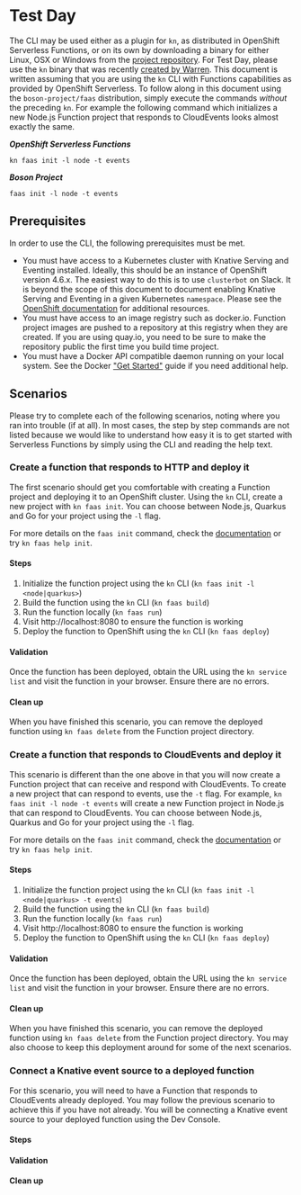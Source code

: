 # Test Day

The CLI may be used either as a plugin for `kn`, as distributed in OpenShift
Serverless Functions, or on its own by downloading a binary for either Linux,
OSX or Windows from the
[project repository](https://github.com/boson-project/faas/releases/). For Test
Day, please use the `kn` binary that was recently
[created by Warren](http://download.eng.bos.redhat.com/staging-cds/developer/openshift-serverless-clients/0.17.2-1/signed/).
This document is written assuming that you are using the `kn` CLI with Functions
capabilities as provided by OpenShift Serverless. To follow along in this
document using the `boson-project/faas` distribution, simply execute the
commands _without_ the preceding `kn`. For example the following command which
initializes a new Node.js Function project that responds to CloudEvents looks
almost exactly the same.

***OpenShift Serverless Functions***
```
kn faas init -l node -t events
```

***Boson Project***
```
faas init -l node -t events
```

## Prerequisites

In order to use the CLI, the following prerequisites must be met.

* You must have access to a Kubernetes cluster with Knative Serving and Eventing
  installed. Ideally, this should be an instance of OpenShift version 4.6.x. The
  easiest way to do this is to use `clusterbot` on Slack. It is beyond the scope
  of this document to document enabling Knative Serving and Eventing in a given
  Kubernetes `namespace`. Please see the
  [OpenShift documentation](https://srvke-486--ocpdocs.netlify.app/openshift-enterprise/latest/serverless/installing_serverless/installing-openshift-serverless.html)
  for additional resources.
* You must have access to an image registry such as docker.io. Function project
  images are pushed to a repository at this registry when they are created. If
  you are using quay.io, you need to be sure to make the repository public the
  first time you build time project.
* You must have a Docker API compatible daemon running on your local system. See
  the Docker ["Get Started"](https://www.docker.com/get-started) guide if you
  need additional help.

## Scenarios

Please try to complete each of the following scenarios, noting where you ran
into trouble (if at all). In most cases, the step by step commands are not
listed because we would like to understand how easy it is to get started with
Serverless Functions by simply using the CLI and reading the help text.


### Create a function that responds to HTTP and deploy it

The first scenario should get you comfortable with creating a Function project
and deploying it to an OpenShift cluster. Using the `kn` CLI, create a new
project with `kn faas init`. You can choose between Node.js, Quarkus and Go for
your project using the `-l` flag.

For more details on the `faas init` command, check the
[documentation](https://github.com/boson-project/faas/blob/main/docs/commands.md#init)
or try `kn faas help init`.

#### Steps

1. Initialize the function project using the `kn` CLI
   (`kn faas init -l <node|quarkus>`)
1. Build the function using the `kn` CLI (`kn faas build`)
1. Run the function locally (`kn faas run`)
1. Visit http://localhost:8080 to ensure the function is working
1. Deploy the function to OpenShift using the `kn` CLI (`kn faas deploy`)

#### Validation

Once the function has been deployed, obtain the URL using the `kn service list`
and visit the function in your browser. Ensure there are no errors.

#### Clean up

When you have finished this scenario, you can remove the deployed function using
`kn faas delete` from the Function project directory.


### Create a function that responds to CloudEvents and deploy it

This scenario is different than the one above in that you will now create a
Function project that can receive and respond with CloudEvents. To create a new
project that can respond to events, use the `-t` flag. For example,
`kn faas init -l node -t events` will create a new Function project in Node.js
that can respond to CloudEvents. You can choose between Node.js, Quarkus and Go
for your project using the `-l` flag.

For more details on the `faas init` command, check the
[documentation](https://github.com/boson-project/faas/blob/main/docs/commands.md#init)
or try `kn faas help init`.

#### Steps

1. Initialize the function project using the `kn` CLI
   (`kn faas init -l <node|quarkus> -t events`)
1. Build the function using the `kn` CLI (`kn faas build`)
1. Run the function locally (`kn faas run`)
1. Visit http://localhost:8080 to ensure the function is working
1. Deploy the function to OpenShift using the `kn` CLI (`kn faas deploy`)

#### Validation

Once the function has been deployed, obtain the URL using the `kn service list`
and visit the function in your browser. Ensure there are no errors.

#### Clean up

When you have finished this scenario, you can remove the deployed function using
`kn faas delete` from the Function project directory. You may also choose to
keep this deployment around for some of the next scenarios.

### Connect a Knative event source to a deployed function

For this scenario, you will need to have a Function that responds to CloudEvents
already deployed. You may follow the previous scenario to achieve this if you
have not already. You will be connecting a Knative event source to your deployed
function using the Dev Console.


#### Steps


#### Validation


#### Clean up


